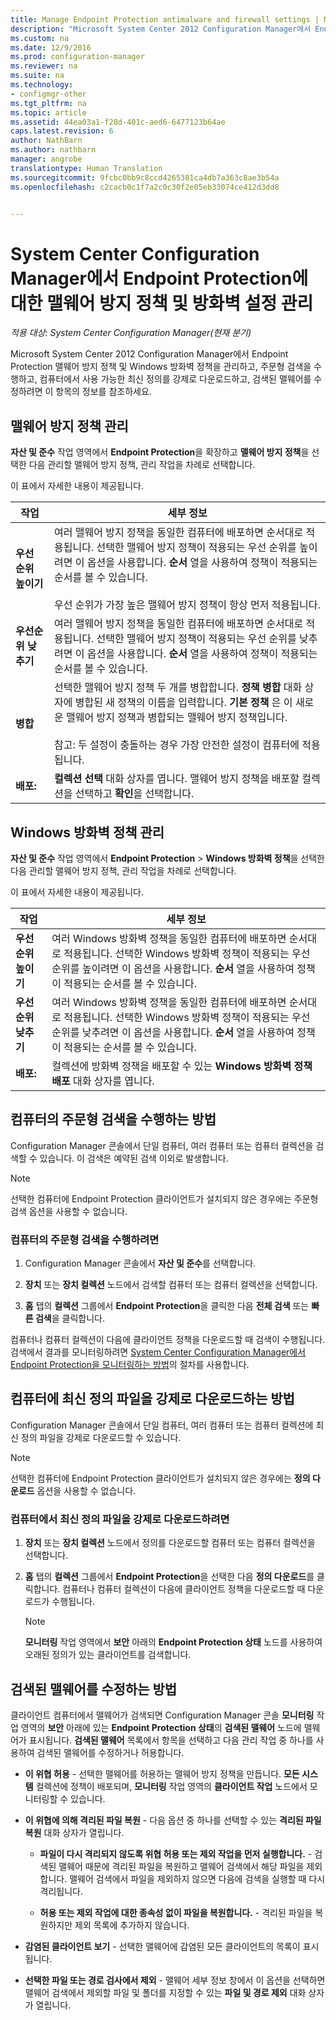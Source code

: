 ```yaml
---
title: Manage Endpoint Protection antimalware and firewall settings | Microsoft Docs"
description: "Microsoft System Center 2012 Configuration Manager에서 Endpoint Protection 맬웨어 방지 정책 및 Windows 방화벽 정책을 관리하는 방법을 알아봅니다."
ms.custom: na
ms.date: 12/9/2016
ms.prod: configuration-manager
ms.reviewer: na
ms.suite: na
ms.technology:
- configmgr-other
ms.tgt_pltfrm: na
ms.topic: article
ms.assetid: 44ea03a1-f28d-401c-aed6-6477123b64ae
caps.latest.revision: 6
author: NathBarn
ms.author: nathbarn
manager: angrobe
translationtype: Human Translation
ms.sourcegitcommit: 9fcbc0bb9c8ccd4265381ca4db7a363c8ae3b54a
ms.openlocfilehash: c2cacb0c1f7a2c0c30f2e05eb33074ce412d3dd8


---
```

# <a name="manage-antimalware-policies-and-firewall-settings-for-endpoint-protection-in-system-center-configuration-manager"></a>System Center Configuration Manager에서 Endpoint Protection에 대한 맬웨어 방지 정책 및 방화벽 설정 관리

*적용 대상: System Center Configuration Manager(현재 분기)*

Microsoft System Center 2012 Configuration Manager에서 Endpoint Protection 맬웨어 방지 정책 및 Windows 방화벽 정책을 관리하고, 주문형 검색을 수행하고, 컴퓨터에서 사용 가능한 최신 정의를 강제로 다운로드하고, 검색된 맬웨어를 수정하려면 이 항목의 정보를 참조하세요.  


## <a name="manage-antimalware-policies"></a>맬웨어 방지 정책 관리  
 **자산 및 준수** 작업 영역에서 **Endpoint Protection**을 확장하고 **맬웨어 방지 정책**을 선택한 다음 관리할 맬웨어 방지 정책, 관리 작업을 차례로 선택합니다.  

 이 표에서 자세한 내용이 제공됩니다.  

|작업|세부 정보|  
|----------|-------------|  
|**우선 순위 높이기**|여러 맬웨어 방지 정책을 동일한 컴퓨터에 배포하면 순서대로 적용됩니다. 선택한 맬웨어 방지 정책이 적용되는 우선 순위를 높이려면 이 옵션을 사용합니다. **순서** 열을 사용하여 정책이 적용되는 순서를 볼 수 있습니다.<br /><br /> 우선 순위가 가장 높은 맬웨어 방지 정책이 항상 먼저 적용됩니다.|  
|**우선순위 낮추기**|여러 맬웨어 방지 정책을 동일한 컴퓨터에 배포하면 순서대로 적용됩니다. 선택한 맬웨어 방지 정책이 적용되는 우선 순위를 낮추려면 이 옵션을 사용합니다. **순서** 열을 사용하여 정책이 적용되는 순서를 볼 수 있습니다.|  
|**병합**|선택한 맬웨어 방지 정책 두 개를 병합합니다. **정책 병합** 대화 상자에 병합된 새 정책의 이름을 입력합니다. **기본 정책** 은 이 새로운 맬웨어 방지 정책과 병합되는 맬웨어 방지 정책입니다.<br /><br /> 참고: 두 설정이 충돌하는 경우 가장 안전한 설정이 컴퓨터에 적용됩니다.|  
|**배포:**|**컬렉션 선택** 대화 상자를 엽니다. 맬웨어 방지 정책을 배포할 컬렉션을 선택하고 **확인**을 선택합니다.|  

## <a name="manage-windows-firewall-policies"></a>Windows 방화벽 정책 관리  
 **자산 및 준수** 작업 영역에서 **Endpoint Protection** > **Windows 방화벽 정책**을 선택한 다음 관리할 맬웨어 방지 정책, 관리 작업을 차례로 선택합니다.  

 이 표에서 자세한 내용이 제공됩니다.  

|작업|세부 정보|  
|----------|-------------|  
|**우선 순위 높이기**|여러 Windows 방화벽 정책을 동일한 컴퓨터에 배포하면 순서대로 적용됩니다. 선택한 Windows 방화벽 정책이 적용되는 우선 순위를 높이려면 이 옵션을 사용합니다. **순서** 열을 사용하여 정책이 적용되는 순서를 볼 수 있습니다.|  
|**우선순위 낮추기**|여러 Windows 방화벽 정책을 동일한 컴퓨터에 배포하면 순서대로 적용됩니다. 선택한 Windows 방화벽 정책이 적용되는 우선 순위를 낮추려면 이 옵션을 사용합니다. **순서** 열을 사용하여 정책이 적용되는 순서를 볼 수 있습니다.|  
|**배포:**|컬렉션에 방화벽 정책을 배포할 수 있는 **Windows 방화벽 정책 배포** 대화 상자를 엽니다.|  

## <a name="how-to-perform-an-on-demand-scan-of-computers"></a>컴퓨터의 주문형 검색을 수행하는 방법  
 Configuration Manager 콘솔에서 단일 컴퓨터, 여러 컴퓨터 또는 컴퓨터 컬렉션을 검색할 수 있습니다. 이 검색은 예약된 검색 이외로 발생합니다.

> [!NOTE]  
>  선택한 컴퓨터에 Endpoint Protection 클라이언트가 설치되지 않은 경우에는 주문형 검색 옵션을 사용할 수 없습니다.  

### <a name="to-perform-an-on-demand-scan-of-computers"></a>컴퓨터의 주문형 검색을 수행하려면  

1.  Configuration Manager 콘솔에서 **자산 및 준수**를 선택합니다.  

2.  **장치** 또는 **장치 컬렉션** 노드에서 검색할 컴퓨터 또는 컴퓨터 컬렉션을 선택합니다.  

3.  **홈** 탭의 **컬렉션** 그룹에서 **Endpoint Protection**을 클릭한 다음 **전체 검색** 또는 **빠른 검색**을 클릭합니다.  

 컴퓨터나 컴퓨터 컬렉션이 다음에 클라이언트 정책을 다운로드할 때 검색이 수행됩니다. 검색에서 결과를 모니터링하려면 [System Center Configuration Manager에서 Endpoint Protection을 모니터링하는 방법](../../protect/deploy-use/monitor-endpoint-protection.md)의 절차를 사용합니다.  

## <a name="how-to-force-computers-to-download-the-latest-definition-files"></a>컴퓨터에 최신 정의 파일을 강제로 다운로드하는 방법  
 Configuration Manager 콘솔에서 단일 컴퓨터, 여러 컴퓨터 또는 컴퓨터 컬렉션에 최신 정의 파일을 강제로 다운로드할 수 있습니다.  

> [!NOTE]  
>  선택한 컴퓨터에 Endpoint Protection 클라이언트가 설치되지 않은 경우에는 **정의 다운로드** 옵션을 사용할 수 없습니다.  

### <a name="to-force-computers-to-download-the-latest-definition-files"></a>컴퓨터에서 최신 정의 파일을 강제로 다운로드하려면  

1.  **장치** 또는 **장치 컬렉션** 노드에서 정의를 다운로드할 컴퓨터 또는 컴퓨터 컬렉션을 선택합니다.  

2.  **홈** 탭의 **컬렉션** 그룹에서 **Endpoint Protection**을 선택한 다음 **정의 다운로드**를 클릭합니다. 컴퓨터나 컴퓨터 컬렉션이 다음에 클라이언트 정책을 다운로드할 때 다운로드가 수행됩니다.  

    > [!NOTE]  
    >  **모니터링** 작업 영역에서 **보안** 아래의 **Endpoint Protection 상태** 노드를 사용하여 오래된 정의가 있는 클라이언트를 검색합니다.  

## <a name="remediate-detected-malware"></a>검색된 맬웨어를 수정하는 방법  
 클라이언트 컴퓨터에서 맬웨어가 검색되면 Configuration Manager 콘솔 **모니터링** 작업 영역의 **보안** 아래에 있는 **Endpoint Protection 상태**의 **검색된 맬웨어** 노드에 맬웨어가 표시됩니다. **검색된 맬웨어** 목록에서 항목을 선택하고 다음 관리 작업 중 하나를 사용하여 검색된 맬웨어를 수정하거나 허용합니다.  

-   **이 위협 허용** - 선택한 맬웨어를 허용하는 맬웨어 방지 정책을 만듭니다. **모든 시스템** 컬렉션에 정책이 배포되며, **모니터링** 작업 영역의 **클라이언트 작업** 노드에서 모니터링할 수 있습니다.  

-   **이 위협에 의해 격리된 파일 복원** - 다음 옵션 중 하나를 선택할 수 있는 **격리된 파일 복원** 대화 상자가 열립니다.  

    -   **파일이 다시 격리되지 않도록 위협 허용 또는 제외 작업을 먼저 실행합니다.** - 검색된 맬웨어 때문에 격리된 파일을 복원하고 맬웨어 검색에서 해당 파일을 제외합니다. 맬웨어 검색에서 파일을 제외하지 않으면 다음에 검색을 실행할 때 다시 격리됩니다.  

    -   **허용 또는 제외 작업에 대한 종속성 없이 파일을 복원합니다.** - 격리된 파일을 복원하지만 제외 목록에 추가하지 않습니다.  

-   **감염된 클라이언트 보기** - 선택한 맬웨어에 감염된 모든 클라이언트의 목록이 표시됩니다.  

-   **선택한 파일 또는 경로 검사에서 제외** - 맬웨어 세부 정보 창에서 이 옵션을 선택하면 맬웨어 검색에서 제외할 파일 및 폴더를 지정할 수 있는 **파일 및 경로 제외** 대화 상자가 열립니다.



<!--HONumber=Dec16_HO3-->


